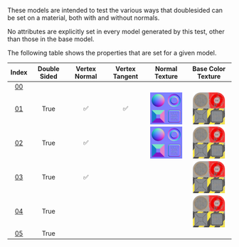 These models are intended to test the various ways that doublesided can be set on a material, both with and without normals.

No attributes are explicitly set in every model generated by this test, other than those in the base model.  
 
The following table shows the properties that are set for a given model.  


Index | Double Sided | Vertex Normal | Vertex Tangent | Normal Texture | Base Color Texture
:---: | :---: | :---: | :---: | :---: | :---:
[00](./Material_Doublesided_00.gltf) |   |   |   |   |  
[01](./Material_Doublesided_01.gltf) | True | :white_check_mark: | :white_check_mark: | <img src="./Texture_normal.png" height="72" width="72" align="middle"> | <img src="./Texture_baseColor.png" height="72" width="72" align="middle">
[02](./Material_Doublesided_02.gltf) | True | :white_check_mark: |   | <img src="./Texture_normal.png" height="72" width="72" align="middle"> | <img src="./Texture_baseColor.png" height="72" width="72" align="middle">
[03](./Material_Doublesided_03.gltf) | True | :white_check_mark: |   |   | <img src="./Texture_baseColor.png" height="72" width="72" align="middle">
[04](./Material_Doublesided_04.gltf) | True |   |   |   | <img src="./Texture_baseColor.png" height="72" width="72" align="middle">
[05](./Material_Doublesided_05.gltf) | True |   |   |   |  
 
